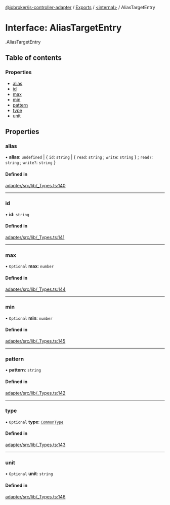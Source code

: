 [@iobroker/js-controller-adapter](../README.md) / [Exports](../modules.md) / [<internal\>](../modules/internal_.md) / AliasTargetEntry

# Interface: AliasTargetEntry

[<internal>](../modules/internal_.md).AliasTargetEntry

## Table of contents

### Properties

- [alias](internal_.AliasTargetEntry.md#alias)
- [id](internal_.AliasTargetEntry.md#id)
- [max](internal_.AliasTargetEntry.md#max)
- [min](internal_.AliasTargetEntry.md#min)
- [pattern](internal_.AliasTargetEntry.md#pattern)
- [type](internal_.AliasTargetEntry.md#type)
- [unit](internal_.AliasTargetEntry.md#unit)

## Properties

### alias

• **alias**: `undefined` \| { `id`: `string` \| { `read`: `string` ; `write`: `string`  } ; `read?`: `string` ; `write?`: `string`  }

#### Defined in

[adapter/src/lib/_Types.ts:140](https://github.com/ioBroker/ioBroker.js-controller/blob/25f18577/packages/adapter/src/lib/_Types.ts#L140)

___

### id

• **id**: `string`

#### Defined in

[adapter/src/lib/_Types.ts:141](https://github.com/ioBroker/ioBroker.js-controller/blob/25f18577/packages/adapter/src/lib/_Types.ts#L141)

___

### max

• `Optional` **max**: `number`

#### Defined in

[adapter/src/lib/_Types.ts:144](https://github.com/ioBroker/ioBroker.js-controller/blob/25f18577/packages/adapter/src/lib/_Types.ts#L144)

___

### min

• `Optional` **min**: `number`

#### Defined in

[adapter/src/lib/_Types.ts:145](https://github.com/ioBroker/ioBroker.js-controller/blob/25f18577/packages/adapter/src/lib/_Types.ts#L145)

___

### pattern

• **pattern**: `string`

#### Defined in

[adapter/src/lib/_Types.ts:142](https://github.com/ioBroker/ioBroker.js-controller/blob/25f18577/packages/adapter/src/lib/_Types.ts#L142)

___

### type

• `Optional` **type**: [`CommonType`](../modules/internal_.md#commontype)

#### Defined in

[adapter/src/lib/_Types.ts:143](https://github.com/ioBroker/ioBroker.js-controller/blob/25f18577/packages/adapter/src/lib/_Types.ts#L143)

___

### unit

• `Optional` **unit**: `string`

#### Defined in

[adapter/src/lib/_Types.ts:146](https://github.com/ioBroker/ioBroker.js-controller/blob/25f18577/packages/adapter/src/lib/_Types.ts#L146)
